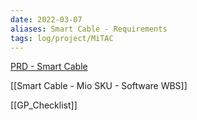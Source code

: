 ```yaml
---
date: 2022-03-07
aliases: Smart Cable - Requirements
tags: log/project/MiTAC
---
```


[PRD - Smart Cable](https://docs.google.com/document/d/1-HkLUrz5Pl-J1PY_u0p2OBK40kwPB6NK/edit?usp=sharing&ouid=112782493369308983971&rtpof=true&sd=true)

[[Smart Cable - Mio SKU - Software WBS]]

[[GP_Checklist]]